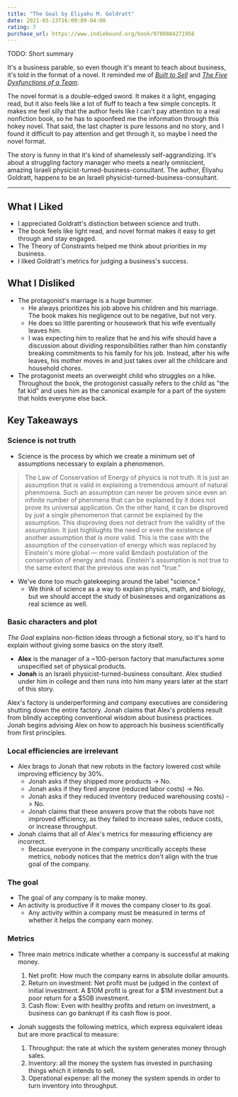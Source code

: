 ```yaml
---
title: "The Goal by Eliyahu M. Goldratt"
date: 2021-05-23T16:09:09-04:00
rating: 7
purchase_url: https://www.indiebound.org/book/9780884271956
---
```


TODO: Short summary


<!--more-->

It's a business parable, so even though it's meant to teach about business, it's told in the format of a novel. It reminded me of [*Built to Sell*](https://www.indiebound.org/book/9781591845829) and [*The Five Dysfunctions of a Team*](https://www.indiebound.org/book/9780787960759).

The novel format is a double-edged sword. It makes it a light, engaging read, but it also feels like a lot of fluff to teach a few simple concepts. It makes me feel silly that the author feels like I can't pay attention to a real nonfiction book, so he has to spoonfeed me the information through this hokey novel. That said, the last chapter is pure lessons and no story, and I found it difficult to pay attention and get through it, so maybe I need the novel format.

The story is funny in that it's kind of shamelessly self-aggrandizing. It's about a struggling factory manager who meets a nearly omniscient, amazing Israeli physicist-turned-business-consultant. The author, Eliyahu Goldratt, happens to be an Israeli physicist-turned-business-consultant.

---

## What I Liked

* I appreciated Goldratt's distinction between science and truth.
* The book feels like light read, and novel format makes it easy to get through and stay engaged.
* The Theory of Constraints helped me think about priorities in my business.
* I liked Goldratt's metrics for judging a business's success.

## What I Disliked

* The protagonist's marriage is a huge bummer.
  * He always prioritizes his job above his children and his marriage. The book makes his negligence out to be negative, but not very.
  * He does so little parenting or housework that his wife eventually leaves him.
  * I was expecting him to realize that he and his wife should have a discussion about dividing responsibilities rather than him constantly breaking commitments to his family for his job. Instead, after his wife leaves, his mother moves in and just takes over all the childcare and household chores.
* The protagonist meets an overweight child who struggles on a hike. Throughout the book, the protogonist casually refers to the child as "the fat kid" and uses him as the canonical example for a part of  the system that holds everyone else back.

## Key Takeaways

### Science is not truth

* Science is the process by which we create a minimum set of assumptions necessary to explain a phenomenon.

>The Law of Conservation of Energy of physics is not truth. It is just an assumption that is valid in explaining a tremendous amount of natural phenmoena. Such an assumption can never be proven since even an infinite number of phenmena that can be explained by it does not prove its universal application. On the other hand, it can be disproved by just a single phenomenon that cannot be explained by the assumption. This disproving does not detract from the validity of the assumption. It just highliughts the need or even the existence of another assumption that is *more* valid. This is the case with the assumption of the conservation of energy which was replaced by Einstein's more global &mdash; more valid &mdash postulation of the conservation of energy and mass. Einstein's assumption is not true to the same extent that the previous one was not "true."

* We've done too much gatekeeping around the label "science."
  * We think of science as a way to explain physics, math, and biology, but we should accept the study of businesses and organizations as real science as well.

### Basic characters and plot

*The Goal* explains non-fiction ideas through a fictional story, so it's hard to explain without giving some basics on the story itself.

* **Alex** is the manager of a ~100-person factory that manufactures some unspecified set of physical products.
* **Jonah** is an Israeli physicist-turned-business consultant. Alex studied under him in college and then runs into him many years later at the start of this story.

Alex's factory is underperforming and company executives are considering shutting down the entire factory. Jonah claims that Alex's problems result from blindly accepting conventional wisdom about business practices. Jonah begins advising Alex on how to approach his business scientifically from first principles.

### Local efficiencies are irrelevant

* Alex brags to Jonah that new robots in the factory lowered cost while improving efficiency by 30%.
  * Jonah asks if they shipped more products -> No.
  * Jonah asks if they fired anyone (reduced labor costs) -> No.
  * Jonah asks if they reduced inventory (reduced warehousing costs) -> No.
  * Jonah claims that these answers prove that the robots have not improved efficiency, as they failed to increase sales, reduce costs, or increase throughput.
* Jonah claims that all of Alex's metrics for measuring efficiency are incorrect.
  * Because everyone in the company uncritically accepts these metrics, nobody notices that the metrics don't align with the true goal of the company.

### The goal

* The goal of any company is to make money.
* An activity is productive if it moves the company closer to its goal.
  * Any activity within a company must be measured in terms of whether it helps the company earn money.

### Metrics

* Three main metrics indicate whether a company is successful at making money.
  1. Net profit: How much the company earns in absolute dollar amounts.
  1. Return on investment: Net profit must be judged in the context of initial investment. A $10M profit is great for a $1M investment but a poor return for a $50B investment.
  1. Cash flow: Even with healthy profits and return on investment, a business can go bankrupt if its cash flow is poor.

* Jonah suggests the following metrics, which express equivalent ideas but are more practical to measure:
  1. Throughput: the rate at which the system generates money through sales.
  1. Inventory: all the money the system has invested in purchasing things which it intends to sell.
  1. Operational expense: all the money the system spends in order to turn inventory into throughput.
